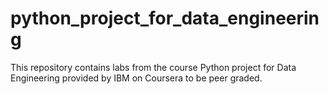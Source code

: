 # python_project_for_data_engineering
This repository contains labs from the course Python project for Data Engineering provided by IBM on Coursera to be peer graded.
